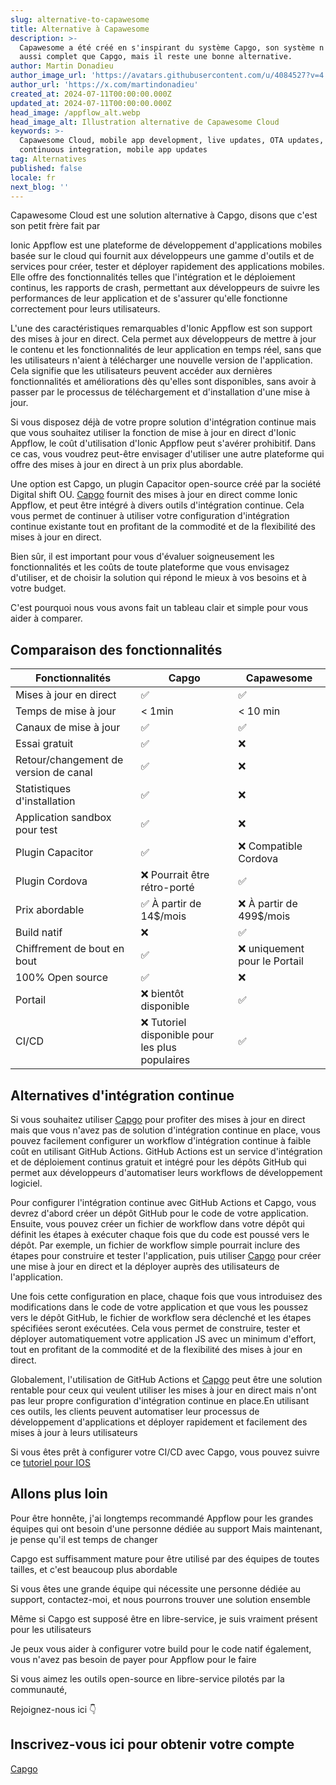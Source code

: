 ```yaml
---
slug: alternative-to-capawesome
title: Alternative à Capawesome
description: >-
  Capawesome a été créé en s'inspirant du système Capgo, son système n'est pas
  aussi complet que Capgo, mais il reste une bonne alternative.
author: Martin Donadieu
author_image_url: 'https://avatars.githubusercontent.com/u/4084527?v=4'
author_url: 'https://x.com/martindonadieu'
created_at: 2024-07-11T00:00:00.000Z
updated_at: 2024-07-11T00:00:00.000Z
head_image: /appflow_alt.webp
head_image_alt: Illustration alternative de Capawesome Cloud
keywords: >-
  Capawesome Cloud, mobile app development, live updates, OTA updates,
  continuous integration, mobile app updates
tag: Alternatives
published: false
locale: fr
next_blog: ''
---
```


Capawesome Cloud est une solution alternative à Capgo, disons que c'est son petit frère fait par

Ionic Appflow est une plateforme de développement d'applications mobiles basée sur le cloud qui fournit aux développeurs une gamme d'outils et de services pour créer, tester et déployer rapidement des applications mobiles. Elle offre des fonctionnalités telles que l'intégration et le déploiement continus, les rapports de crash, permettant aux développeurs de suivre les performances de leur application et de s'assurer qu'elle fonctionne correctement pour leurs utilisateurs.

L'une des caractéristiques remarquables d'Ionic Appflow est son support des mises à jour en direct. Cela permet aux développeurs de mettre à jour le contenu et les fonctionnalités de leur application en temps réel, sans que les utilisateurs n'aient à télécharger une nouvelle version de l'application. Cela signifie que les utilisateurs peuvent accéder aux dernières fonctionnalités et améliorations dès qu'elles sont disponibles, sans avoir à passer par le processus de téléchargement et d'installation d'une mise à jour.

Si vous disposez déjà de votre propre solution d'intégration continue mais que vous souhaitez utiliser la fonction de mise à jour en direct d'Ionic Appflow, le coût d'utilisation d'Ionic Appflow peut s'avérer prohibitif. Dans ce cas, vous voudrez peut-être envisager d'utiliser une autre plateforme qui offre des mises à jour en direct à un prix plus abordable.

Une option est Capgo, un plugin Capacitor open-source créé par la société Digital shift OU. [Capgo](/register/) fournit des mises à jour en direct comme Ionic Appflow, et peut être intégré à divers outils d'intégration continue. Cela vous permet de continuer à utiliser votre configuration d'intégration continue existante tout en profitant de la commodité et de la flexibilité des mises à jour en direct.

Bien sûr, il est important pour vous d'évaluer soigneusement les fonctionnalités et les coûts de toute plateforme que vous envisagez d'utiliser, et de choisir la solution qui répond le mieux à vos besoins et à votre budget.

C'est pourquoi nous vous avons fait un tableau clair et simple pour vous aider à comparer.

## Comparaison des fonctionnalités

| Fonctionnalités | Capgo | Capawesome |
| --- | --- | --- |
| Mises à jour en direct | ✅ | ✅ |
| Temps de mise à jour | < 1min | < 10 min |
| Canaux de mise à jour | ✅ | ✅ |
| Essai gratuit | ✅ | ❌ |
| Retour/changement de version de canal | ✅ | ❌ |
| Statistiques d'installation | ✅ | ❌ |
| Application sandbox pour test | ✅ | ❌ |
| Plugin Capacitor | ✅ | ❌ Compatible Cordova |
| Plugin Cordova | ❌ Pourrait être rétro-porté | ✅ |
| Prix abordable | ✅ À partir de 14$/mois | ❌ À partir de 499$/mois |
| Build natif | ❌ | ✅ |
| Chiffrement de bout en bout | ✅ | ❌ uniquement pour le Portail |
| 100% Open source | ✅ | ❌ |
| Portail | ❌ bientôt disponible | ✅ |
| CI/CD | ❌ Tutoriel disponible pour les plus populaires | ✅ |

## Alternatives d'intégration continue

Si vous souhaitez utiliser [Capgo](https://capgo.app/pricing/) pour profiter des mises à jour en direct mais que vous n'avez pas de solution d'intégration continue en place, vous pouvez facilement configurer un workflow d'intégration continue à faible coût en utilisant GitHub Actions. GitHub Actions est un service d'intégration et de déploiement continus gratuit et intégré pour les dépôts GitHub qui permet aux développeurs d'automatiser leurs workflows de développement logiciel.

Pour configurer l'intégration continue avec GitHub Actions et Capgo, vous devrez d'abord créer un dépôt GitHub pour le code de votre application. Ensuite, vous pouvez créer un fichier de workflow dans votre dépôt qui définit les étapes à exécuter chaque fois que du code est poussé vers le dépôt. Par exemple, un fichier de workflow simple pourrait inclure des étapes pour construire et tester l'application, puis utiliser [Capgo](/register/) pour créer une mise à jour en direct et la déployer auprès des utilisateurs de l'application.

Une fois cette configuration en place, chaque fois que vous introduisez des modifications dans le code de votre application et que vous les poussez vers le dépôt GitHub, le fichier de workflow sera déclenché et les étapes spécifiées seront exécutées. Cela vous permet de construire, tester et déployer automatiquement votre application JS avec un minimum d'effort, tout en profitant de la commodité et de la flexibilité des mises à jour en direct.

Globalement, l'utilisation de GitHub Actions et [Capgo](/register/) peut être une solution rentable pour ceux qui veulent utiliser les mises à jour en direct mais n'ont pas leur propre configuration d'intégration continue en place.En utilisant ces outils, les clients peuvent automatiser leur processus de développement d'applications et déployer rapidement et facilement des mises à jour à leurs utilisateurs

Si vous êtes prêt à configurer votre CI/CD avec Capgo, vous pouvez suivre ce [tutoriel pour IOS](https://capgo.app/blog/automatic-capacitor-android-build-github-action/)

## Allons plus loin

Pour être honnête, j'ai longtemps recommandé Appflow pour les grandes équipes qui ont besoin d'une personne dédiée au support
Mais maintenant, je pense qu'il est temps de changer

Capgo est suffisamment mature pour être utilisé par des équipes de toutes tailles, et c'est beaucoup plus abordable

Si vous êtes une grande équipe qui nécessite une personne dédiée au support, contactez-moi, et nous pourrons trouver une solution ensemble

Même si Capgo est supposé être en libre-service, je suis vraiment présent pour les utilisateurs

Je peux vous aider à configurer votre build pour le code natif également, vous n'avez pas besoin de payer pour Appflow pour le faire

Si vous aimez les outils open-source en libre-service pilotés par la communauté,

Rejoignez-nous ici 👇

## Inscrivez-vous ici pour obtenir votre compte

[Capgo](/register/)